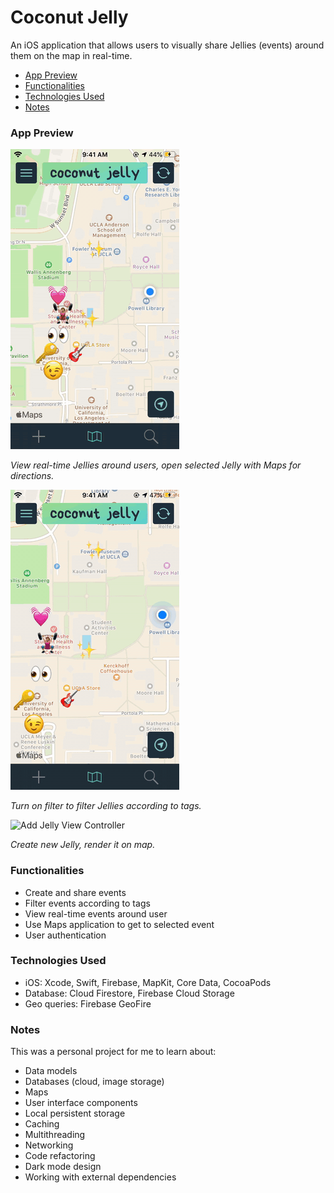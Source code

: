 # Coconut Jelly
An iOS application that allows users to visually share Jellies (events) around them on the map in real-time. 

* [App Preview](#App-Preview)
* [Functionalities](#Functionalities)
* [Technologies Used](#Technologies-Used)
* [Notes](#Notes)

### App Preview

![Map View Controller](https://github.com/ardentlycurious101/Coconut-Jelly/blob/master/GIF/MapViewController.gif)

_View real-time Jellies around users, open selected Jelly with Maps for directions._

![Filter View Controller](https://github.com/ardentlycurious101/Coconut-Jelly/blob/master/GIF/FilterViewController.gif)

_Turn on filter to filter Jellies according to tags._

![Add Jelly View Controller](https://github.com/ardentlycurious101/Coconut-Jelly/blob/master/GIF/AddJelliesViewController.gif)

_Create new Jelly, render it on map._

### Functionalities
* Create and share events
* Filter events according to tags
* View real-time events around user
* Use Maps application to get to selected event
* User authentication
### Technologies Used
* iOS: Xcode, Swift, Firebase, MapKit, Core Data, CocoaPods
* Database: Cloud Firestore,&nbsp;Firebase Cloud Storage
* Geo queries: Firebase GeoFire
### Notes
This was a personal project for me to learn about:
* Data models
* Databases (cloud, image storage)
* Maps
* User interface components
* Local persistent storage
* Caching
* Multithreading
* Networking
* Code refactoring
* Dark mode design
* Working with external dependencies
